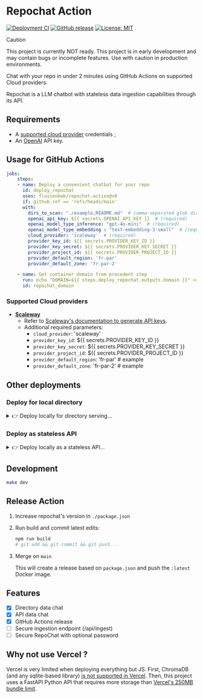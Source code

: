 # Repochat Action

[![Deployment CI](https://github.com/flavienbwk/repochat-action/actions/workflows/deploy.yml/badge.svg)](https://github.com/flavienbwk/repochat-action/actions/workflows/deploy.yml)
[![GitHub release](https://img.shields.io/github/v/release/flavienbwk/repochat-action)](https://github.com/flavienbwk/repochat-action/releases/latest)
[![License: MIT](https://img.shields.io/badge/License-MIT-yellow.svg)](https://opensource.org/licenses/MIT)

> [!CAUTION]
> This project is currently NOT ready.
> This project is in early development and may contain bugs or incomplete features. Use with caution in production environments.

Chat with your repo in under 2 minutes using GitHub Actions on supported Cloud providers.

Repochat is a LLM chatbot with stateless data ingestion capabilities through its API.

## Requirements

- A [supported cloud provider](#supported-cloud-providers) credentials ;
- An [OpenAI](https://openai.com/api/) API key.

## Usage for GitHub Actions

```yaml
jobs:
    steps:
    - name: Deploy a convenient chatbot for your repo
      id: deploy_repochat
      uses: flavienbwk/repochat-action@v0
      if: github.ref == 'refs/heads/main'
      with:
        dirs_to_scan: "./example,README.md"  # comma-separated glob dirs to analyze from this repo (required)
        openai_api_key: ${{ secrets.OPENAI_API_KEY }}  # (required)
        openai_model_type_inference: "gpt-4o-mini"  # (required)
        openai_model_type_embedding : "text-embedding-3-small"  # (required)
        cloud_provider: 'scaleway'  # (required)
        provider_key_id: ${{ secrets.PROVIDER_KEY_ID }}
        provider_key_secret: ${{ secrets.PROVIDER_KEY_SECRET }}
        provider_project_id: ${{ secrets.PROVIDER_PROJECT_ID }}
        provider_default_region: 'fr-par'
        provider_default_zone: 'fr-par-2'

    - name: Get container domain from precedent step
      run: echo "DOMAIN=${{ steps.deploy_repochat.outputs.domain }}" >> $GITHUB_OUTPUT
      id: repochat_domain
```

### Supported Cloud providers

- **[Scaleway](https://www.scaleway.com/en/)**
  - Refer to [Scaleway's documentation to generate API keys](https://www.scaleway.com/en/docs/identity-and-access-management/iam/how-to/create-api-keys/).
  - Additional required parameters:
    - `cloud_provider`: 'scaleway'
    - `provider_key_id`: ${{ secrets.PROVIDER_KEY_ID }}
    - `provider_key_secret`: ${{ secrets.PROVIDER_KEY_SECRET }}
    - `provider_project_id`: ${{ secrets.PROVIDER_PROJECT_ID }}
    - `provider_default_region`: 'fr-par'  # example
    - `provider_default_zone`: 'fr-par-2'  # example

## Other deployments

### Deploy for local directory

<details>
<summary>👉 Deploy locally for directory serving...</summary>

1. Copy repo/documents/files to be ingested under `./api/example/`

2. Copy and update env variables

    ```bash
    cp .env.example .env
    ```

3. Run the Docker container

    ```bash
    docker compose -f dir.docker-compose.yml up -d
    ```

4. Access the app at `http://localhost:3001`

</details>

### Deploy as stateless API

<details>
<summary>👉 Deploy locally as a stateless API...</summary>

1. Copy and update env variables

    ```bash
    cp .env.example .env
    ```

2. Run the Docker container

    ```bash
    docker compose -f api.docker-compose.yml up -d
    ```

3. Inject data taking example on the [Python](./scripts/ingest-docs-api.py) or [JS](./scripts/ingest-docs-api.js) scripts

4. Access the app at `http://localhost:3001`

</details>

## Development

```bash
make dev
```

## Release Action

1. Increase repochat's version in `./package.json`

2. Run build and commit latest edits:

    ```bash
    npm run build
    # git add && git commit && git push...
    ```

3. Merge on `main`

    This will create a release based on `package.json` and push the `:latest` Docker image.

## Features

- [x] Directory data chat
- [x] API data chat
- [x] GitHub Actions release
- [ ] Secure ingestion endpoint (/api/ingest)
- [ ] Secure RepoChat with optional password

## Why not use Vercel ?

Vercel is very limited when deploying everything but JS. First, ChromaDB (and any sqlite-based library) [is not supported in Vercel](https://vercel.community/t/is-vercel-incompatible-with-chromadb-sqlite/787). Then, this project uses a FastAPI Python API that requires more storage than [Vercel's 250MB bundle limit](https://vercel.com/docs/functions/runtimes#bundle-size-limits).
